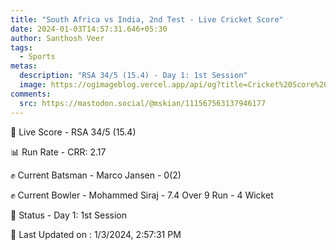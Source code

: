 ```yaml
---
title: "South Africa vs India, 2nd Test - Live Cricket Score"
date: 2024-01-03T14:57:31.646+05:30
author: Santhosh Veer
tags:
  - Sports
metas:
  description: "RSA 34/5 (15.4) - Day 1: 1st Session"
  image: https://ogimageblog.vercel.app/api/og?title=Cricket%20Score%20%F0%9F%8F%8F
comments:
  src: https://mastodon.social/@mskian/111567563137946177
---
```


🔴 Live Score - RSA 34/5 (15.4)  

📊 Run Rate - CRR: 2.17  

✊ Current Batsman - Marco Jansen - 0(2)  

✊ Current Bowler - Mohammed Siraj - 7.4 Over 9 Run - 4 Wicket  

📑 Status - Day 1: 1st Session

<!--more-->

📝 Last Updated on : 1/3/2024, 2:57:31 PM

